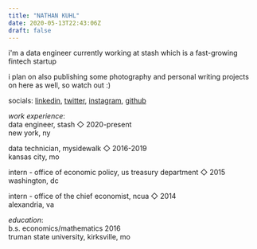 ```yaml
---
title: "NATHAN KUHL"
date: 2020-05-13T22:43:06Z
draft: false
---
```


i'm a data engineer currently working at stash which is a fast-growing fintech startup

i plan on also publishing some photography and personal writing projects on here as well, so watch out :)

socials: [linkedin](https://www.linkedin.com/in/nate-kuhl-3b947a63), [twitter](https://twitter.com/__lockdown_hell), [instagram](https://www.instagram.com/571.907.7941/), [github](https://github.com/nate-kuhl)

_work experience_:
 \
data engineer, stash ◇ 2020-present\
new york, ny  

data technician, mysidewalk ◇ 2016-2019 \
kansas city, mo 

intern - office of economic policy, us treasury department ◇ 2015 \
washington, dc 

intern - office of the chief economist, ncua ◇ 2014\
alexandria, va 

_education_:
\
b.s. economics/mathematics 2016 \
truman state university, kirksville, mo